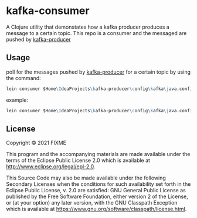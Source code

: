 # kafka-consumer

A Clojure utility that demonstates how a kafka producer produces a message to a certain topic.
This repo is a consumer and the messaged are pushed by [kafka-producer](https://github.com/DwivediShashikant/kafka-producer)

## Usage

poll for the messages pushed by [kafka-producer](https://github.com/DwivediShashikant/kafka-producer) for a certain topic by using the command:
```clojure
lein consumer $Home\IdeaProjects\kafka-producer\config\kafka\java.config <top-name>
```
example: 
```clojure
lein consumer $Home\IdeaProjects\kafka-producer\config\kafka\java.config test10
```

## License

Copyright © 2021 FIXME

This program and the accompanying materials are made available under the
terms of the Eclipse Public License 2.0 which is available at
http://www.eclipse.org/legal/epl-2.0.

This Source Code may also be made available under the following Secondary
Licenses when the conditions for such availability set forth in the Eclipse
Public License, v. 2.0 are satisfied: GNU General Public License as published by
the Free Software Foundation, either version 2 of the License, or (at your
option) any later version, with the GNU Classpath Exception which is available
at https://www.gnu.org/software/classpath/license.html.
